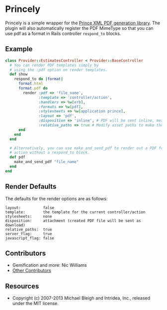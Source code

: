 # Princely

Princely is a simple wrapper for the [Prince XML PDF generation library](http://www.princexml.com).
The plugin will also automatically register the PDF MimeType so that you can use
pdf as a format in Rails controller `respond_to` blocks.

## Example

```ruby
class Provider::EstimatesController < Provider::BaseController
  # You can render PDF templates simply by
  # using the :pdf option on render templates.
  def show
    respond_to do |format|
      format.html
      format.pdf do
        render :pdf => 'file_name',
               :template => 'controller/action',
               :handlers => %w[erb],
               :formats => %w[pdf],
               :stylesheets => %w[application prince],
               :layout => 'pdf',
               :disposition => 'inline', # PDF will be sent inline, means you can load it inside an iFrame or Embed
               :relative_paths => true # Modify asset paths to make them relative. See [the AssetSupport module](/lib/princely/asset_support.rb)
      end
    end
  end

  # Alternatively, you can use make_and_send_pdf to render out a PDF for the
  # action without a respond_to block.
  def pdf
    make_and_send_pdf "file_name"
  end
end
```

## Render Defaults

The defaults for the render options are as follows:

    layout:          false
    template:        the template for the current controller/action
    stylesheets:     none
    disposition:     attachment (created PDF file will be sent as download)
    relative_paths:  true
    server_flag:     true
    javascript_flag: false

## Contributors

* Gemification and more: Nic Williams
* [Other Contributors](https://github.com/mbleigh/princely/contributors)

## Resources

* Copyright (c) 2007-2013 Michael Bleigh and Intridea, Inc., released under the MIT license.

